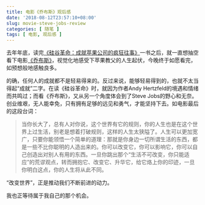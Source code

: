 ```yaml
---
title: 电影《乔布斯》观后感
date: '2018-08-12T23:57:10+08:00'
slug: movie-steve-jobs-review
categories: [ 随笔 ]
tags: [ 电影, 观后感 ]
---
```

去年年底，读完[《硅谷革命：成就苹果公司的疯狂往事》](https://book.douban.com/subject/27124848/)一书之后，就一直想抽空看下电影[《乔布斯》](https://movie.douban.com/subject/6877703/)，视觉化地感受下苹果教父的人生起伏，今晚终于如愿看完，如预想般地感触良多。

的确，任何人的成就都不是轻易得来的。反过来说，能够轻易得到的，也就不太当得起“成就”二字。在读《硅谷革命》时，就因为作者Andy Hertzfeld的境遇和情绪而共鸣过；而看《乔布斯》，又从另一个角度体会到了Steve Jobs的野心和无奈。创业维艰，无人能幸免，只有拥有足够的远见和勇气，才能坚持下去。如电影最后的这段台词：

> 当你长大了，总有人对你说，这个世界有它的规则，你的人生也是在这个世界上过生活，别老是想着打破规则，这样的人生太狭隘了。人生可以更加宽广，只要你能领悟一个简单的道理：那就是你身边一切所谓生活的东西，都是一些不比你聪明的人造出来的。你可以改变它，你可以影响它，你可以自己创造出对别人有用的东西。一旦你跳出那个“生活不可改变，你只能适应”的荒谬观点，转而拥抱它、改变它、升华它，给它烙上你的印迹，一旦你明白这点，你的人生将从此不同。

“改变世界”，正是推动我们不断前进的动力。

我也正等待属于我自己的那个机会。
